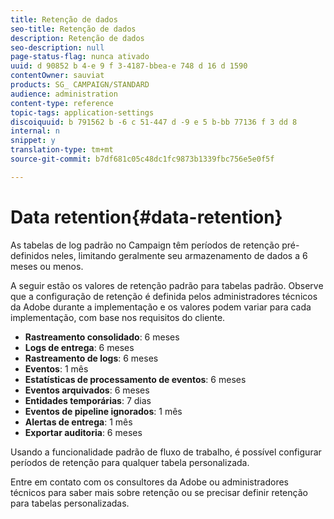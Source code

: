 ```yaml
---
title: Retenção de dados
seo-title: Retenção de dados
description: Retenção de dados
seo-description: null
page-status-flag: nunca ativado
uuid: d 90852 b 4-e 9 f 3-4187-bbea-e 748 d 16 d 1590
contentOwner: sauviat
products: SG_ CAMPAIGN/STANDARD
audience: administration
content-type: reference
topic-tags: application-settings
discoiquuid: b 791562 b -6 c 51-447 d -9 e 5 b-bb 77136 f 3 dd 8
internal: n
snippet: y
translation-type: tm+mt
source-git-commit: b7df681c05c48dc1fc9873b1339fbc756e5e0f5f

---
```



# Data retention{#data-retention}

As tabelas de log padrão no Campaign têm períodos de retenção pré-definidos neles, limitando geralmente seu armazenamento de dados a 6 meses ou menos.

A seguir estão os valores de retenção padrão para tabelas padrão. Observe que a configuração de retenção é definida pelos administradores técnicos da Adobe durante a implementação e os valores podem variar para cada implementação, com base nos requisitos do cliente.

* **Rastreamento consolidado**: 6 meses
* **Logs de entrega**: 6 meses
* **Rastreamento de logs**: 6 meses
* **Eventos**: 1 mês
* **Estatísticas de processamento de eventos**: 6 meses
* **Eventos arquivados**: 6 meses
* **Entidades temporárias**: 7 dias
* **Eventos de pipeline ignorados**: 1 mês
* **Alertas de entrega**: 1 mês
* **Exportar auditoria**: 6 meses

Usando a funcionalidade padrão de fluxo de trabalho, é possível configurar períodos de retenção para qualquer tabela personalizada.

Entre em contato com os consultores da Adobe ou administradores técnicos para saber mais sobre retenção ou se precisar definir retenção para tabelas personalizadas.
